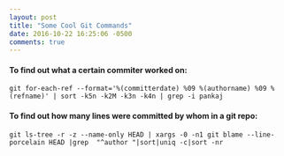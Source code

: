 ```yaml
---
layout: post
title: "Some Cool Git Commands"
date: 2016-10-22 16:25:06 -0500
comments: true
---
```


#### To find out what a certain commiter worked on:

```
git for-each-ref --format='%(committerdate) %09 %(authorname) %09 %(refname)' | sort -k5n -k2M -k3n -k4n | grep -i pankaj

```

#### To find out how many lines were committed by whom in a git repo:

```
git ls-tree -r -z --name-only HEAD | xargs -0 -n1 git blame --line-porcelain HEAD |grep  "^author "|sort|uniq -c|sort -nr
```
